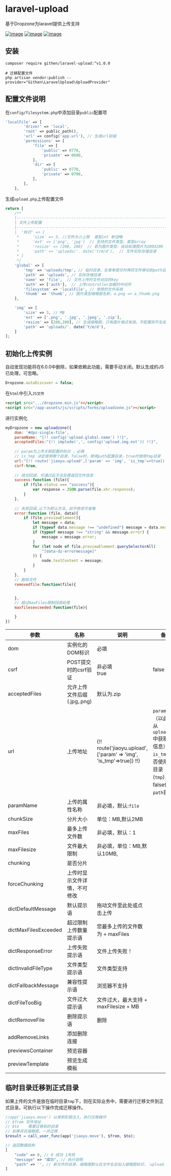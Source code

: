 # laravel-upload
基于Dropzone为laravel提供上传支持

[![image](https://img.shields.io/github/stars/jiaoyu-cn/laravel-upload)](https://github.com/jiaoyu-cn/laravel-upload/stargazers)
[![image](https://img.shields.io/github/forks/jiaoyu-cn/laravel-upload)](https://github.com/jiaoyu-cn/laravel-upload/network/members)
[![image](https://img.shields.io/github/issues/jiaoyu-cn/laravel-upload)](https://github.com/jiaoyu-cn/laravel-upload/issues)

## 安装

```shell
composer require githen/laravel-upload:^v1.0.0

# 迁移配置文件
php artisan vendor:publish --provider="Githen\LaravelUpload\UploadProvider"
```
## 配置文件说明
在`config/filesystem.php`中添加目录`public`配置项
```php
'localFile' => [
        'driver' => 'local',
        'root' => public_path(),
        'url' => config('app.url'), // 生成url前缀
        'permissions' => [
            'file' => [
                'public' => 0770,
                'private' => 0600,
            ],
            'dir' => [
                'public' => 0770,
                'private' => 0700,
            ],
        ],
    ],
```
生成`upload.php`上传配置文件
```php
return [
    /**
    |--------------------------------------------------------------------------
    | 文件上传配置
    |--------------------------------------------------------------------------
    |  '标识' => [
     *      'size' => 3, //文件大小上限  类型int 单位MB
     *      'ext' => ['png', 'jpg']  // 支持的文件类型，类型array
     *      'resize' => [200, 200]  // 若为图片类型，自动处理图片为200X200
     *      'path' => 'uploads/'. date('Y/m/d'),  // 文件实际存储目录
     * ]
     */
    'global' => [
        'tmp' => 'uploads/tmp', // 临时目录，在表单提交时再将文件移动到path目录
        'path' => 'uploads', // 实际存储目录
        'name' => 'file',  // 文件上传时文件对应的key
        'auth' => ['auth'],  // 上传controller加载的中间件
        'filesystem' => 'localFile', // 使用的文件系统
        'thumb' => 'thumb', // 图片类型缩略图名称，a.png => a_thumb.png
    ],

    'img' => [
        'size' => 3, // MB
        'ext' => ['.png', '.jpg', '.jpeg', '.zip'],
        'resize' => [200,200], // 生成缩略图，只有图片格式有效，不配置则不生成
        'path' => 'uploads/'. date('Y/m/d'),
    ]
];

```

## 初始化上传实例

自动发现功能将在6.0.0中删除，如果依赖此功能，需要手动关闭。默认生成的JS已处理，可忽略。
```javascript
Dropzone.autoDiscover = false; 
```

在`html`中引入`JS文件`
```html
<script src=".../dropzone.min.js"></script>
<script src="/app-assets/js/scripts/forms/uploadzone.js"></script>
```
进行实例化
```javascript
myDropzone = new uploadzone({
    dom: '#dpz-single-file',
    paramName: "{!! config('upload.global.name') !!}",
    acceptedFiles:"{!! implode(',', config('upload.img.ext')) !!}",
    
    // param为上传关联配置的标识 ，必填 
    // is_tmp 决定使用哪个目录，false时，使用path配置目录，true时使用tmp目录
    url:"{!! route('jiaoyu.upload',['param' => 'img', 'is_tmp'=>true]) !!}",
    csrf:true,
    
    // 成功回调，可通过此方法处理返回文件信息
    success:function (file){
        if (file.status === "success"){
            var response = JSON.parse(file.xhr.response);
        }
    },
    
    // 失败回调,以下为默认方法，如不修改可省略
    error:function (file, data){
        if (file.previewElement){
            let message = data;
            if (typeof data.message !== "undefined") message = data.message
            if (typeof message !== "string" && message.error) {
                message = message.error;
            }
            for (let node of file.previewElement.querySelectorAll(
                "[data-dz-errormessage]"
            )) {
                node.textContent = message;
            }
        }
    },
    // 删除文件
    removedfile:function(file){


    },
    // 超过maxFiles限制回调处理
    maxfilesexceeded:function(file){

    }
})
```

| 参数 | 名称                 | 说明                                                                | 备注                                                                                 |
|----|--------------------|-------------------------------------------------------------------|------------------------------------------------------------------------------------|
|  dom  | 实例化的DOM标识          | 必填                                                                |                                                                                    |
|  csrf  | POST提交时的csrf验证     | 非必填<br>true| false                                                                              |    |
|  acceptedFiles  | 允许上传文件后缀(.jpg,.png) | 默认为.zip                                                           |                                                                                    |
|  url  | 上传地址 | {!! route('jiaoyu.upload',['param' => 'img', 'is_tmp'=>true]) !!} | `param`:标识（以此标识从`upload.php`中获取配置信息）<br/>`is_tmp`:是否使用临时目录(`tmp`)，为false使用`path`目录 |
|  paramName  | 上传的属性名称  | 非必填，默认:`file`                                                     |                                                                                    |
|  chunkSize  | 分片大小  | 单位：MB,默认2MB                                                       |                                                                                    |
|  maxFiles  | 最多上传文件数  | 非必填，默认：1                                                          |                                                                                    |
|  maxFilesize  | 文件最大限制   | 非必填，单位：MB,默认10MB,                                                 |                                                                                    |
|  chunking  | 是否分片   |                                                                   |                                                                                    |
|  forceChunking  | 上传时显示文件详情，不可修改   |                                                                   |                                                                                    |
|  dictDefaultMessage  | 默认提示语   | 拖动文件至此处或点击上传                                                      |                                                                                    |
|  dictMaxFilesExceeded  | 超过限制上传数量提示语    | 您最多上传的文件数为 +   maxFiles      |                                                                                    |
|  dictResponseError  | 上传失败提示语  | 文件上传失败！                                                           |                                                                                    |
|  dictInvalidFileType  | 文件类型提示语   | 文件类型支持                                                            |                                                                                    |
|  dictFallbackMessage  | 兼容性提示语   | 浏览器不支持                                                            |                                                                                    |
|  dictFileTooBig  | 文件过大提示语   | 文件过大，最大支持 +  maxFilesize + MB                                     |                                                                                    |
|  dictRemoveFile  | 删除提示语     | 删除        |                   |
|  addRemoveLinks  | 添加删除连接  |           |                                                                                    |
|  previewsContainer  | 预览容器   |                                                                 |                                                                                    |
|  previewTemplate  | 预览生成模板   |                                                                 |                                                                                    |

## 临时目录迁移到正式目录
如果上传的文件是放在临时目录`tmp`下，则在实际业务中，需要进行迁移文件到正式目录。可执行以下操作完成迁移操作。
```php
//app('jiaoyu.move') 以单例形貌注入，执行迁移操作
// $from 文件地址
// $to    需要迁移到的目录
// 如果存在缩略图，一并迁移 
$result = call_user_func(app('jiaoyu.move'), $from, $to);

// 返回数据结构
[
    "code" => 0, // 0 成功 1失败
    "message" => "成功", // 执行说明
    "path" => '', // 新文件的目录，缩略图默认在文件名后加入缩略图标识，`upload.global.thumb`
]
```
